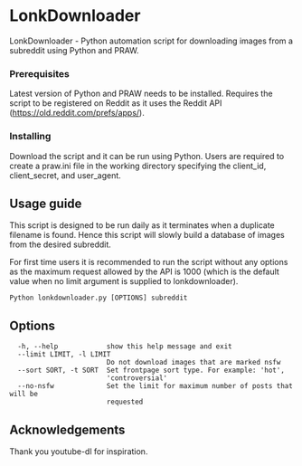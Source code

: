 # LonkDownloader

LonkDownloader - Python automation script for downloading images from a subreddit using Python and PRAW.

### Prerequisites

Latest version of Python and PRAW needs to be installed.
Requires the script to be registered on Reddit as it uses the Reddit API (https://old.reddit.com/prefs/apps/).

### Installing

Download the script and it can be run using Python. Users are required to create a praw.ini file in the working directory specifying the client_id, client_secret, and user_agent.

## Usage guide
This script is designed to be run daily as it terminates when a duplicate filename is found. Hence this script will slowly build a database of images from the desired subreddit.

For first time users it is recommended to run the script without any options as the maximum request allowed by the API is 1000 (which is the default value when no limit argument is supplied to lonkdownloader).

```
Python lonkdownloader.py [OPTIONS] subreddit
```

## Options
```            
  -h, --help            show this help message and exit
  --limit LIMIT, -l LIMIT
                        Do not download images that are marked nsfw
  --sort SORT, -t SORT  Set frontpage sort type. For example: 'hot',
                        'controversial'
  --no-nsfw             Set the limit for maximum number of posts that will be
                        requested
```

## Acknowledgements
Thank you youtube-dl for inspiration.
